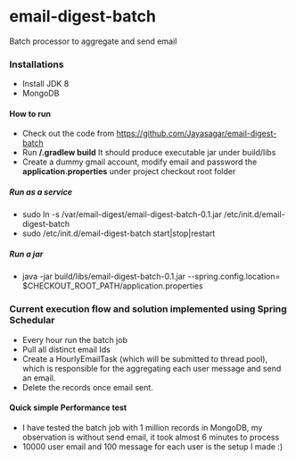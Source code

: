 # email-digest-batch
Batch processor to aggregate and send email

### Installations
* Install JDK 8
* MongoDB

#### How to run
* Check out the code from https://github.com/Jayasagar/email-digest-batch
* Run **/.gradlew build** It should produce executable jar under build/libs
* Create a dummy gmail account, modify email and password the **application.properties** under project checkout root folder

##### Run as a service
* sudo ln -s /var/email-digest/email-digest-batch-0.1.jar /etc/init.d/email-digest-batch
* sudo /etc/init.d/email-digest-batch start|stop|restart

##### Run a jar
* java -jar build/libs/email-digest-batch-0.1.jar --spring.config.location= $CHECKOUT_ROOT_PATH/application.properties

### Current execution flow and solution implemented using Spring Schedular
* Every hour run the batch job
* Pull all distinct email Ids 
* Create a HourlyEmailTask (which will be submitted to thread pool), which is responsible for the aggregating each user message and send an email.
* Delete the records once email sent.

#### Quick simple Performance test
* I have tested the batch job with 1 million records in MongoDB, my observation is without send email, it took almost 6 minutes to process
* 10000 user email and 100 message for each user is the setup I made :) 